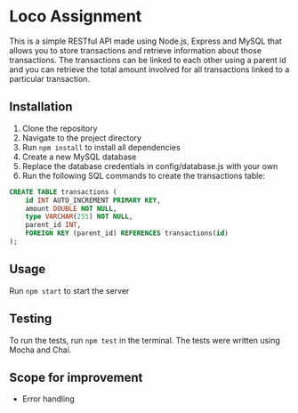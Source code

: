# Loco Assignment

This is a simple RESTful API made using Node.js, Express and MySQL that allows you to store transactions and retrieve information about those transactions. The transactions can be linked to each other using a parent id and you can retrieve the total amount involved for all transactions linked to a particular transaction.

## Installation

1. Clone the repository
2. Navigate to the project directory
3. Run `npm install` to install all dependencies
4. Create a new MySQL database
5. Replace the database credentials in config/database.js with your own
6. Run the following SQL commands to create the transactions table:

```sql
CREATE TABLE transactions (
    id INT AUTO_INCREMENT PRIMARY KEY,
    amount DOUBLE NOT NULL,
    type VARCHAR(255) NOT NULL,
    parent_id INT,
    FOREIGN KEY (parent_id) REFERENCES transactions(id)
);

```

## Usage

Run `npm start` to start the server

## Testing

To run the tests, run `npm test` in the terminal. The tests were written using Mocha and Chai.

## Scope for improvement

- Error handling
